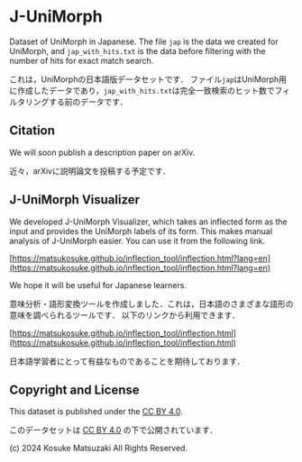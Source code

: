 # J-UniMorph

Dataset of UniMorph in Japanese.
The file `jap` is the data we created for UniMorph, and `jap_with_hits.txt` is the data before filtering with the number of hits for exact match search.

これは，UniMorphの日本語版データセットです．
ファイル`jap`はUniMorph用に作成したデータであり，`jap_with_hits.txt`は完全一致検索のヒット数でフィルタリングする前のデータです．


## Citation

We will soon publish a description paper on arXiv.

近々，arXivに説明論文を投稿する予定です．

<!--
```latex
@article{matsuzaki2024junimorph,
    ...
}
```
-->


## J-UniMorph Visualizer

We developed J-UniMorph Visualizer, which
takes an inflected form as the input and provides the UniMorph labels of its form. This makes manual analysis of J-UniMorph easier.
You can use it from the following link.

[https://matsukosuke.github.io/inflection_tool/inflection.html?lang=en](https://matsukosuke.github.io/inflection_tool/inflection.html?lang=en)

We hope it will be useful for Japanese learners.


意味分析・語形変換ツールを作成しました．これは，日本語のさまざまな語形の意味を調べられるツールです．
以下のリンクから利用できます．

[https://matsukosuke.github.io/inflection_tool/inflection.html](https://matsukosuke.github.io/inflection_tool/inflection.html)

日本語学習者にとって有益なものであることを期待しております．


## Copyright and License

This dataset is published under the [CC BY 4.0](https://creativecommons.org/licenses/by/4.0/).

このデータセットは [CC BY 4.0](https://creativecommons.org/licenses/by/4.0/) の下で公開されています．


(c) 2024 Kosuke Matsuzaki All Rights Reserved.
